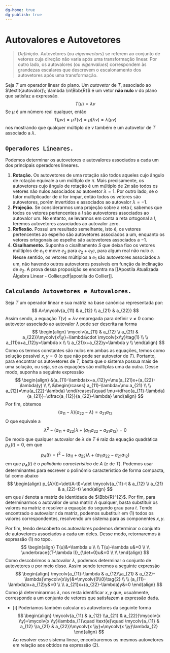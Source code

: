 ```yaml
---
dg-home: true
dg-publish: true
---
```

$\newcommand\mycolv[1]{\begin{bmatrix}#1\end{bmatrix}}$
# Autovalores e Autovetores

> $\textit{Definição.}$ Autovetores (ou $\textit{eigenvectors}$) se referem ao conjunto de vetores cuja direção não varia após uma transformação linear. Por outro lado, os autovalores (ou $\textit{eigenvalues}$) correspondem às grandezas escalares que descrevem o escalonamento dos autovetores após uma transformação.

Seja $T$ um operador linear do plano. Um $\textit{autovetor}$ de $T$, associado ao $\textit{autovalor}\; \lambda \in\Bbb{R}$ é um vetor **não nulo** $v$ do plano que satisfaz a expressão.
$$
T(u)=\lambda v\tag{1}
$$
Se $\mu$ é um número real qualquer, então
$$
T(\mu v)=\mu T(v)=\mu(\lambda v)=\lambda(\mu v) 
$$
nos mostrando que qualquer múltiplo de $v$ também é um autovetor de $T$ associado a $\lambda$.

## $\texttt{Operadores Lineares.}$

Podemos determinar os autovetores e autovalores associados a cada um dos principais operadores lineares.

1. **Rotação.** Os autovetores de uma rotação são todos aqueles cujo ângulo de rotação equivale a um múltiplo de $\pi$. Mais precisamente, os autovetores cujo ângulo de rotação é um múltiplo de $2\pi$ são todos os vetores não nulos associados ao autovetor $\lambda=1$. Por outro lado, se o fator multiplicador de $\pi$ for ímpar, então todos os vetores são autovetores, porém invertidos e associados ao autovalor $\lambda=-1$.
2. **Projeção.** Se considerarmos uma projeção sobre a reta $l$, sabemos que todos os vetores pertencentes a $l$ são autovetores associados ao autovalor um. No entanto, se levarmos em conta a reta ortogonal a $l$, teremos autovetores associados ao autovalor zero. 
3. **Reflexão.** Possui um resultado semelhante, isto é, os vetores pertencentes ao espelho são autovetores associados a um, enquanto os vetores ortogonais ao espelho são autovetores associados a $-1$.
4. **Cisalhamento.** Suponha o cisalhamento $S$ que deixa fixo os vetores múltiplos de $e_{1}$ e move $e_{2}$ para $e_{2}+e_{1}c$, para algum real não nulo $c$. Nesse sentido, os vetores múltiplos a $e_{1}$ são autovetores associados a um, não havendo outros autovetores possíveis em função da inclinação de $e_{2}$. A prova dessa proposição se encontra na [[Apostila Atualizada Álgebra Linear - Collier.pdf|apostila do Collier]].

## $\texttt{Calculando Autovetores e Autovalores.}$

Seja $T$ um operador linear e sua matriz na base canônica representada por:
$$
A=\mycolv{a_{11} & a_{12} \\ a_{21} & a_{22}}
$$
Assim sendo, a equação $T(v)=\lambda v$ empregada para definir $v\neq 0$ como autovetor associado ao autovalor $\lambda$ pode ser descrita na forma
$$
\begin{align}
\mycolv{a_{11} & a_{12} \\ a_{21} & a_{22}}\mycolv{x\\y}=\lambda\cdot \mycolv{x\\y}\tag{1} \\ \\
a_{11}x+a_{12}y=\lambda x \\ \\
a_{21}x+a_{22}y=\lambda y \\
\end{align}
$$
Como os termos constantes são nulos em ambas as equações, temos como solução possível $x,y=0$ (o que não pode ser autovetor de $T$). Portanto, para encontrar os autovetores de $T$, basta que o sistema possua mais de uma solução, ou seja, se as equações são múltiplas uma da outra. Desse modo, suponha a seguinte expressão
$$
\begin{align}
&(a_{11}-\lambda)x+a_{12}y=\mu(a_{21}x+(a_{22}-\lambda)y) \\ \\
&\begin{rcases}
a_{11}-\lambda=\mu a_{21} \\ \\
a_{12}=\mu(a_{22}-\lambda)
\end{rcases}\quad  \mu=\dfrac{a_{11}-\lambda}{a_{21}}=\dfrac{a_{12}}{a_{22}-\lambda}
\end{align}
$$
Por fim, obtemos
$$
(a_{11}-\lambda)(a_{22}-\lambda)=a_{21}a_{12}
$$
O que equivale a
$$
\lambda^{2}-(a_{11}+a_{22})\lambda+(a_{11}a_{22}-a_{21}a_{12})=0
$$
De modo que qualquer autovalor de $\lambda$ de $T$ é raiz da equação quadrática $p_{A}(t)=0$, em que
$$
p_{A}(t)=t^{2}-(a_{11}+a_{22})\lambda+(a_{11}a_{22}-a_{21}a_{12})
$$
em que $p_{A}(t)$ é o $\textit{polinômio característico}$ de $A$ (e de $T$). Podemos usar determinantes para escrever o polinômio característico de forma compacta, tal como abaixo
$$
\begin{align}
p_{A}(t)=\det(A-tI)=\det \mycolv{a_{11}-t & a_{12} \\ a_{21} & a_{22}-t}
\end{align}
$$
em que $I$ denota a matriz de identidade de $\Bbb{R}^{2}$. Por fim, para determinarmos o autovalor de uma matriz $A$ qualquer, basta substituir os valores na matriz e resolver a equação do segundo grau para $t$. Tendo encontrado o autovalor $t$ da matriz, podemos substituir em $(1)$ todos os valores correspondentes, resolvendo um sistema para as componentes $x,y$.

Por fim, tendo descoberto os autovalores podemos determinar o conjunto de autovetores associados a cada um deles. Desse modo, retornaremos à expressão $(1)$ no topo.
$$
\begin{align}
T(u)&=\lambda u \\ \\
T(u)-\lambda u&=0 \\ \\
\underbrace{(T-\lambda I)}_{\det=0}u&=0 \\ \\
\end{align}
$$
Como descobrimos o autovalor $\lambda$, podemos determinar o conjunto de autovetores $u$ por meio disso. Assim sendo teremos a seguinte expressão
$$
\begin{align}
\mycolv{a_{11}-\lambda & a_{12}\\a_{21} & a_{22}-\lambda}\mycolv{x\\y}&=\mycolv{0\\0}\tag{2} \\ \\
(a_{11}-\lambda)x+a_{12}y&=0 \\ \\
a_{21}x+(a_{22}-\lambda)y&=0
\end{align}
$$
Como já determinarmos $\lambda$, nos resta identificar $x,y$ que, usualmente, corresponde a um conjunto de vetores que satisfazem a expressão dada.

- [i] Poderíamos também calcular os autovetores da seguinte forma
$$
\begin{align}
\mycolv{a_{11} & a_{12} \\a_{21} & a_{22}}\mycolv{x \\y}=\mycolv{x \\y}\lambda_{1}\quad \text{e}\quad  \mycolv{a_{11} & a_{12} \\a_{21} & a_{22}}\mycolv{x \\y}=\mycolv{x \\y}\lambda_{2} 
\end{align}
$$
Ao resolver esse sistema linear, encontraremos os mesmos autovetores em relação aos obtidos na expressão $(2)$.


